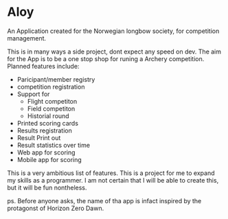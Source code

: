 # Aloy
An Application created for the Norwegian longbow society, for competition management.

This is in many ways a side project, dont expect any speed on dev.
The aim for the App is to be a one stop shop for runing a Archery competition.
Planned features include:

* Paricipant/member registry
* competition registration
* Support for 
  * Flight competiton
  * Field competiton
  * Historial round
* Printed scoring cards
* Results registration
* Result Print out
* Result statistics over time
* Web app for scoring
* Mobile app for scoring

This is a very ambitious list of features. This is a project for me to expand my skills as a programmer.
I am not certain that I will be able to create this, but it will be fun nontheless.

ps. Before anyone asks, the name of tha app is infact inspired by the protagonst of Horizon Zero Dawn.
